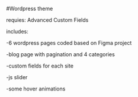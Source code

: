 #Wordpress theme

requies: Advanced Custom Fields


includes:

-6 wordpress pages coded based on Figma project

-blog page with pagination and 4 categories

-custom fields for each site

-js slider

-some hover animations
